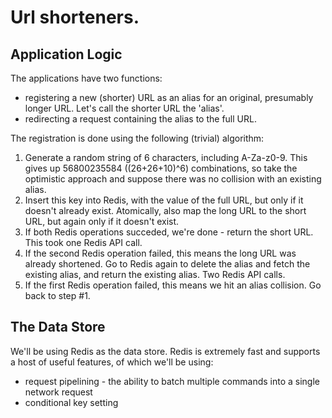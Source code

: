 # Url shorteners.

## Application Logic

The applications have two functions:

* registering a new (shorter) URL as an alias for an original, presumably longer
  URL. Let's call the shorter URL the 'alias'.
* redirecting a request containing the alias to the full URL.

The registration is done using the following (trivial) algorithm:

1. Generate a random string of 6 characters, including A-Za-z0-9.
   This gives up 56800235584 ((26+26+10)^6) combinations, so take the optimistic
   approach and suppose there was no collision with an existing alias.
2. Insert this key into Redis, with the value of the full URL, but only if it
   doesn't already exist. Atomically, also map the long URL to the short URL,
   but again only if it doesn't exist.
3. If both Redis operations succeded, we're done - return the short URL.
   This took one Redis API call.
4. If the second Redis operation failed, this means the long URL was
   already shortened. Go to Redis again to delete the alias and fetch the
   existing alias, and return the existing alias. Two Redis API calls.
5. If the first Redis operation failed, this means we hit an alias collision.
   Go back to step #1.


## The Data Store

We'll be using Redis as the data store. Redis is extremely fast and supports
a host of useful features, of which we'll be using:
* request pipelining - the ability to batch multiple commands into a single
  network request
* conditional key setting